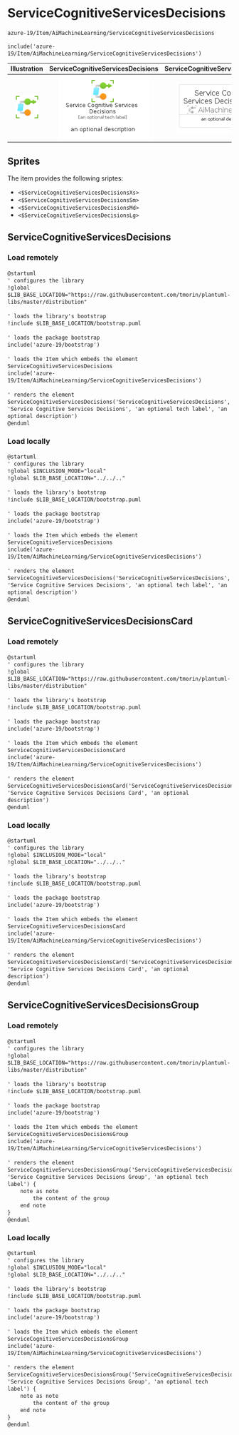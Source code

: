 # ServiceCognitiveServicesDecisions


```text
azure-19/Item/AiMachineLearning/ServiceCognitiveServicesDecisions
```

```text
include('azure-19/Item/AiMachineLearning/ServiceCognitiveServicesDecisions')
```



| Illustration | ServiceCognitiveServicesDecisions | ServiceCognitiveServicesDecisionsCard | ServiceCognitiveServicesDecisionsGroup |
| :---: | :---: | :---: | :---: |
| ![illustration for Illustration](../../../azure-19/Item/AiMachineLearning/ServiceCognitiveServicesDecisions.png) | ![illustration for ServiceCognitiveServicesDecisions](../../../azure-19/Item/AiMachineLearning/ServiceCognitiveServicesDecisions.Local.png) | ![illustration for ServiceCognitiveServicesDecisionsCard](../../../azure-19/Item/AiMachineLearning/ServiceCognitiveServicesDecisionsCard.Local.png) | ![illustration for ServiceCognitiveServicesDecisionsGroup](../../../azure-19/Item/AiMachineLearning/ServiceCognitiveServicesDecisionsGroup.Local.png) |



## Sprites
The item provides the following sriptes:

- `<$ServiceCognitiveServicesDecisionsXs>`
- `<$ServiceCognitiveServicesDecisionsSm>`
- `<$ServiceCognitiveServicesDecisionsMd>`
- `<$ServiceCognitiveServicesDecisionsLg>`





## ServiceCognitiveServicesDecisions

### Load remotely
```plantuml
@startuml
' configures the library
!global $LIB_BASE_LOCATION="https://raw.githubusercontent.com/tmorin/plantuml-libs/master/distribution"

' loads the library's bootstrap
!include $LIB_BASE_LOCATION/bootstrap.puml

' loads the package bootstrap
include('azure-19/bootstrap')

' loads the Item which embeds the element ServiceCognitiveServicesDecisions
include('azure-19/Item/AiMachineLearning/ServiceCognitiveServicesDecisions')

' renders the element
ServiceCognitiveServicesDecisions('ServiceCognitiveServicesDecisions', 'Service Cognitive Services Decisions', 'an optional tech label', 'an optional description')
@enduml
```

### Load locally
```plantuml
@startuml
' configures the library
!global $INCLUSION_MODE="local"
!global $LIB_BASE_LOCATION="../../.."

' loads the library's bootstrap
!include $LIB_BASE_LOCATION/bootstrap.puml

' loads the package bootstrap
include('azure-19/bootstrap')

' loads the Item which embeds the element ServiceCognitiveServicesDecisions
include('azure-19/Item/AiMachineLearning/ServiceCognitiveServicesDecisions')

' renders the element
ServiceCognitiveServicesDecisions('ServiceCognitiveServicesDecisions', 'Service Cognitive Services Decisions', 'an optional tech label', 'an optional description')
@enduml
```

## ServiceCognitiveServicesDecisionsCard

### Load remotely
```plantuml
@startuml
' configures the library
!global $LIB_BASE_LOCATION="https://raw.githubusercontent.com/tmorin/plantuml-libs/master/distribution"

' loads the library's bootstrap
!include $LIB_BASE_LOCATION/bootstrap.puml

' loads the package bootstrap
include('azure-19/bootstrap')

' loads the Item which embeds the element ServiceCognitiveServicesDecisionsCard
include('azure-19/Item/AiMachineLearning/ServiceCognitiveServicesDecisions')

' renders the element
ServiceCognitiveServicesDecisionsCard('ServiceCognitiveServicesDecisionsCard', 'Service Cognitive Services Decisions Card', 'an optional description')
@enduml
```

### Load locally
```plantuml
@startuml
' configures the library
!global $INCLUSION_MODE="local"
!global $LIB_BASE_LOCATION="../../.."

' loads the library's bootstrap
!include $LIB_BASE_LOCATION/bootstrap.puml

' loads the package bootstrap
include('azure-19/bootstrap')

' loads the Item which embeds the element ServiceCognitiveServicesDecisionsCard
include('azure-19/Item/AiMachineLearning/ServiceCognitiveServicesDecisions')

' renders the element
ServiceCognitiveServicesDecisionsCard('ServiceCognitiveServicesDecisionsCard', 'Service Cognitive Services Decisions Card', 'an optional description')
@enduml
```

## ServiceCognitiveServicesDecisionsGroup

### Load remotely
```plantuml
@startuml
' configures the library
!global $LIB_BASE_LOCATION="https://raw.githubusercontent.com/tmorin/plantuml-libs/master/distribution"

' loads the library's bootstrap
!include $LIB_BASE_LOCATION/bootstrap.puml

' loads the package bootstrap
include('azure-19/bootstrap')

' loads the Item which embeds the element ServiceCognitiveServicesDecisionsGroup
include('azure-19/Item/AiMachineLearning/ServiceCognitiveServicesDecisions')

' renders the element
ServiceCognitiveServicesDecisionsGroup('ServiceCognitiveServicesDecisionsGroup', 'Service Cognitive Services Decisions Group', 'an optional tech label') {
    note as note
        the content of the group
    end note
}
@enduml
```

### Load locally
```plantuml
@startuml
' configures the library
!global $INCLUSION_MODE="local"
!global $LIB_BASE_LOCATION="../../.."

' loads the library's bootstrap
!include $LIB_BASE_LOCATION/bootstrap.puml

' loads the package bootstrap
include('azure-19/bootstrap')

' loads the Item which embeds the element ServiceCognitiveServicesDecisionsGroup
include('azure-19/Item/AiMachineLearning/ServiceCognitiveServicesDecisions')

' renders the element
ServiceCognitiveServicesDecisionsGroup('ServiceCognitiveServicesDecisionsGroup', 'Service Cognitive Services Decisions Group', 'an optional tech label') {
    note as note
        the content of the group
    end note
}
@enduml
```

